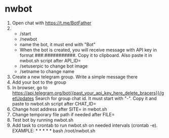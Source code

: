 # nwbot

1. Open chat with https://t.me/BotFather
2. 
   - /start
   - /newbot
   - name the bot, it must end with "Bot"
   - When the bot is created, you will receive message with API key in format ###:###########. Copy it to clipboard. Also paste it in nwbot.sh script after API_ID=
   - /setuserpic to change bot image
   - /setname to change name
3. Create a new telegram group. Write a simple message there
4. Add your bot to the group
5. In browser, go to https://api.telegram.org/bot{{past_your_api_key_here_delete_bracers}}/getUpdates
   Search for group chat id. It must start with "-". Copy it and paste to nwbot.sh script after CHAT_ID=
6. Change host address after SITE= in nwbot.sh
7. Change temporary file path if needed after FILE=
8. Test bot by running nwbot.sh
9. Add task to crontab to run nwbot.sh on needed intervals (crontab -e). EXAMPLE: * * * * * bash /root/nwbot.sh

   
